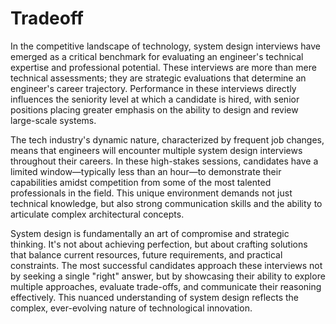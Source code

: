 # Tradeoff

In the competitive landscape of technology, system design interviews have emerged as a critical benchmark for evaluating an engineer's technical expertise and professional potential. These interviews are more than mere technical assessments; they are strategic evaluations that determine an engineer's career trajectory. Performance in these interviews directly influences the seniority level at which a candidate is hired, with senior positions placing greater emphasis on the ability to design and review large-scale systems.

The tech industry's dynamic nature, characterized by frequent job changes, means that engineers will encounter multiple system design interviews throughout their careers. In these high-stakes sessions, candidates have a limited window—typically less than an hour—to demonstrate their capabilities amidst competition from some of the most talented professionals in the field. This unique environment demands not just technical knowledge, but also strong communication skills and the ability to articulate complex architectural concepts.

System design is fundamentally an art of compromise and strategic thinking. It's not about achieving perfection, but about crafting solutions that balance current resources, future requirements, and practical constraints. The most successful candidates approach these interviews not by seeking a single "right" answer, but by showcasing their ability to explore multiple approaches, evaluate trade-offs, and communicate their reasoning effectively. This nuanced understanding of system design reflects the complex, ever-evolving nature of technological innovation.
